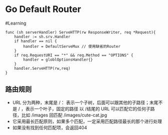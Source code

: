 # Go Default Router
#Learning

```
func (sh serverHandler) ServeHTTP(rw ResponseWriter, req *Request){
    handler := sh.srv.Handler
    if handler == nil {
        handler = DefaultServeMux // 使用缺省的Router
    }
    if req.RequestURI == "*" && req.Method == "OPTIONS" {
        handler = globlOptionsHandler{}
    }
    handler.ServeHTTP(rw,req)
}
```

## 路由规则

* URL 分为两种，末尾是 /： 表示一个子树，后面可以跟其他的子路径；末尾不是 / ，表示一个叶子，固定的路径
    以 /结尾的 URL 可以匹配它的任何子路径，比如 /images 回匹配 /images/cute-cat.jpg
* 它采用最长匹配原则，如果多个匹配，一定采用匹配路径最长的那个进行处理
* 如果没有找到任何匹配项，会返回404